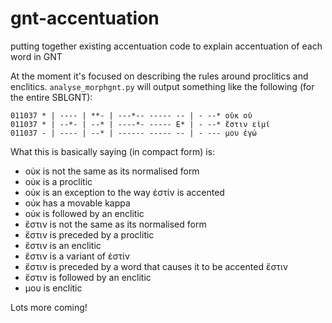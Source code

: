 # gnt-accentuation

putting together existing accentuation code to explain accentuation of each word in GNT

At the moment it's focused on describing the rules around proclitics and enclitics. `analyse_morphgnt.py` will output something like the following (for the entire SBLGNT):

    011037 * | ---- | **- | ---*-- ----- -- | - --* οὐκ οὐ
    011037 * | --*- | --* | ----*- ----- E* | - --* ἔστιν εἰμί
    011037 - | ---- | --* | ------ ----- -- | - --- μου ἐγώ
    
What this is basically saying (in compact form) is:

- οὐκ is not the same as its normalised form
- οὐκ is a proclitic
- οὐκ is an exception to the way ἐστίν is accented
- οὐκ has a movable kappa
- οὐκ is followed by an enclitic
- ἔστιν is not the same as its normalised form
- ἔστιν is preceded by a proclitic
- ἔστιν is an enclitic
- ἔστιν is a variant of ἐστίν
- ἔστιν is preceded by a word that causes it to be accented ἔστιν
- ἔστιν is followed by an enclitic 
- μου is enclitic
    
Lots more coming!
